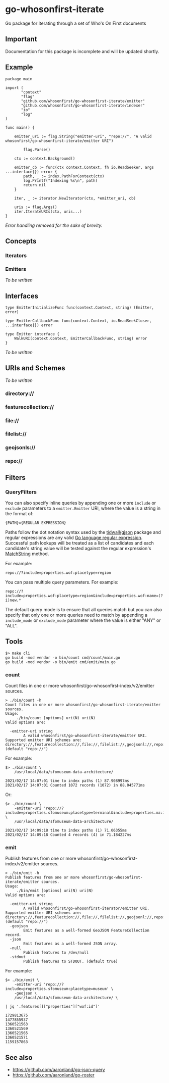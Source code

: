# go-whosonfirst-iterate

Go package for iterating through a set of Who's On First documents

## Important

Documentation for this package is incomplete and will be updated shortly.

## Example

```
package main

import (
       "context"
       "flag"
       "github.com/whosonfirst/go-whosonfirst-iterate/emitter"       
       "github.com/whosonfirst/go-whosonfirst-iterate/indexer"
       "io"
       "log"
)

func main() {

	emitter_uri := flag.String("emitter-uri", "repo://", "A valid whosonfirst/go-whosonfirst-iterate/emitter URI")
	
     	flag.Parse()

	ctx := context.Background()

	emitter_cb := func(ctx context.Context, fh io.ReadSeeker, args ...interface{}) error {
		path, _ := index.PathForContext(ctx)
		log.Printf("Indexing %s\n", path)
		return nil
	}

	iter, _ := iterator.NewIterator(ctx, *emitter_uri, cb)

	uris := flag.Args()
	iter.IterateURIs(ctx, uris...)
}
```

_Error handling removed for the sake of brevity._

## Concepts

### Iterators

### Emitters

_To be written_

## Interfaces

```
type EmitterInitializeFunc func(context.Context, string) (Emitter, error)

type EmitterCallbackFunc func(context.Context, io.ReadSeekCloser, ...interface{}) error

type Emitter interface {
	WalkURI(context.Context, EmitterCallbackFunc, string) error
}
```

_To be written_

## URIs and Schemes 

_To be written_

### directory://

### featurecollection://

### file://

### filelist://

### geojsonls://

### repo://

## Filters

### QueryFilters

You can also specify inline queries by appending one or more `include` or `exclude` parameters to a `emitter.Emitter` URI, where the value is a string in the format of:

```
{PATH}={REGULAR EXPRESSION}
```

Paths follow the dot notation syntax used by the [tidwall/gjson](https://github.com/tidwall/gjson) package and regular expressions are any valid [Go language regular expression](https://golang.org/pkg/regexp/). Successful path lookups will be treated as a list of candidates and each candidate's string value will be tested against the regular expression's [MatchString](https://golang.org/pkg/regexp/#Regexp.MatchString) method.

For example:

```
repo://?include=properties.wof:placetype=region
```

You can pass multiple query parameters. For example:

```
repo://?include=properties.wof:placetype=region&include=properties.wof:name=(?i)new.*
```

The default query mode is to ensure that all queries match but you can also specify that only one or more queries need to match by appending a `include_mode` or `exclude_mode` parameter where the value is either "ANY" or "ALL".

## Tools

```
$> make cli
go build -mod vendor -o bin/count cmd/count/main.go
go build -mod vendor -o bin/emit cmd/emit/main.go
```

### count

Count files in one or more whosonfirst/go-whosonfirst-index/v2/emitter sources.

```
> ./bin/count -h
Count files in one or more whosonfirst/go-whosonfirst-iterate/emitter sources.
Usage:
	 ./bin/count [options] uri(N) uri(N)
Valid options are:

  -emitter-uri string
    	A valid whosonfirst/go-whosonfirst-iterate/emitter URI. Supported emitter URI schemes are: directory://,featurecollection://,file://,filelist://,geojsonl://,repo:// (default "repo://")
```

For example:

```
$> ./bin/count \
	/usr/local/data/sfomuseum-data-architecture/

2021/02/17 14:07:01 time to index paths (1) 87.908997ms
2021/02/17 14:07:01 Counted 1072 records (1072) in 88.045771ms
```

Or:

```
$> ./bin/count \
	-emitter-uri 'repo://?include=properties.sfomuseum:placetype=terminal&include=properties.mz:is_current=1' \
	/usr/local/data/sfomuseum-data-architecture/
	
2021/02/17 14:09:18 time to index paths (1) 71.06355ms
2021/02/17 14:09:18 Counted 4 records (4) in 71.184227ms
```

### emit

Publish features from one or more whosonfirst/go-whosonfirst-index/v2/emitter sources.

```
> ./bin/emit -h
Publish features from one or more whosonfirst/go-whosonfirst-iterate/emitter sources.
Usage:
	 ./bin/emit [options] uri(N) uri(N)
Valid options are:

  -emitter-uri string
    	A valid whosonfirst/go-whosonfirst-iterator/emitter URI. Supported emitter URI schemes are: directory://,featurecollection://,file://,filelist://,geojsonl://,repo:// (default "repo://")
  -geojson
    	Emit features as a well-formed GeoJSON FeatureCollection record.
  -json
    	Emit features as a well-formed JSON array.
  -null
    	Publish features to /dev/null
  -stdout
    	Publish features to STDOUT. (default true)
```

For example:

```
$> ./bin/emit \
	-emitter-uri 'repo://?include=properties.sfomuseum:placetype=museum' \
	-geojson \	
	/usr/local/data/sfomuseum-data-architecture/ \

| jq '.features[]["properties"]["wof:id"]'

1729813675
1477855937
1360521563
1360521569
1360521565
1360521571
1159157863
```

## See also

* https://github.com/aaronland/go-json-query
* https://github.com/aaronland/go-roster